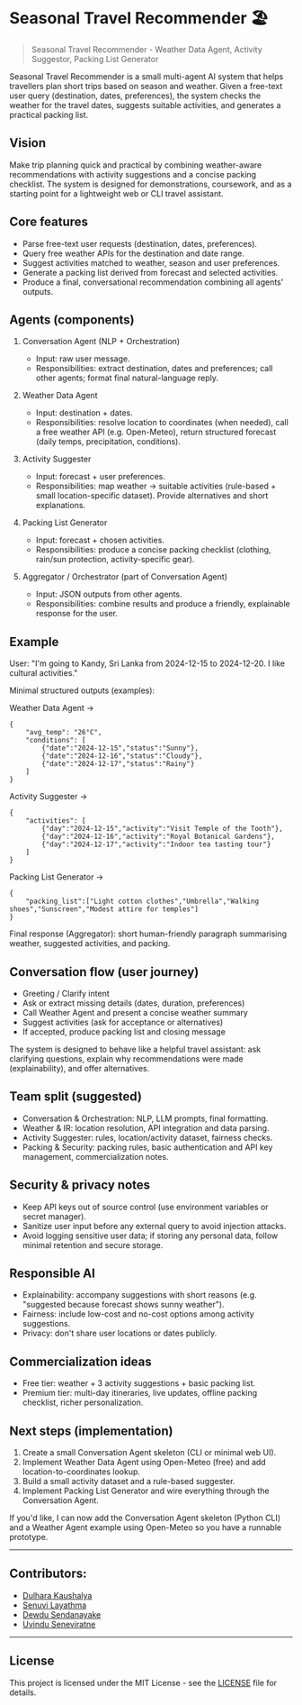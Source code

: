 # Seasonal Travel Recommender 🏖️

> Seasonal Travel Recommender - Weather Data Agent, Activity Suggestor, Packing List Generator

Seasonal Travel Recommender is a small multi-agent AI system that helps travellers plan short trips based on season and weather. Given a free-text user query (destination, dates, preferences), the system checks the weather for the travel dates, suggests suitable activities, and generates a practical packing list.

## Vision
Make trip planning quick and practical by combining weather-aware recommendations with activity suggestions and a concise packing checklist. The system is designed for demonstrations, coursework, and as a starting point for a lightweight web or CLI travel assistant.

## Core features
- Parse free-text user requests (destination, dates, preferences).
- Query free weather APIs for the destination and date range.
- Suggest activities matched to weather, season and user preferences.
- Generate a packing list derived from forecast and selected activities.
- Produce a final, conversational recommendation combining all agents' outputs.

## Agents (components)

1. Conversation Agent (NLP + Orchestration)
	 - Input: raw user message.
	 - Responsibilities: extract destination, dates and preferences; call other agents; format final natural-language reply.

2. Weather Data Agent
	 - Input: destination + dates.
	 - Responsibilities: resolve location to coordinates (when needed), call a free weather API (e.g. Open-Meteo), return structured forecast (daily temps, precipitation, conditions).

3. Activity Suggester
	 - Input: forecast + user preferences.
	 - Responsibilities: map weather → suitable activities (rule-based + small location-specific dataset). Provide alternatives and short explanations.

4. Packing List Generator
	 - Input: forecast + chosen activities.
	 - Responsibilities: produce a concise packing checklist (clothing, rain/sun protection, activity-specific gear).

5. Aggregator / Orchestrator (part of Conversation Agent)
	 - Input: JSON outputs from other agents.
	 - Responsibilities: combine results and produce a friendly, explainable response for the user.

## Example
User: "I'm going to Kandy, Sri Lanka from 2024-12-15 to 2024-12-20. I like cultural activities."

Minimal structured outputs (examples):

Weather Data Agent →
```
{
	"avg_temp": "26°C",
	"conditions": [
		{"date":"2024-12-15","status":"Sunny"},
		{"date":"2024-12-16","status":"Cloudy"},
		{"date":"2024-12-17","status":"Rainy"}
	]
}
```

Activity Suggester →
```
{
	"activities": [
		{"day":"2024-12-15","activity":"Visit Temple of the Tooth"},
		{"day":"2024-12-16","activity":"Royal Botanical Gardens"},
		{"day":"2024-12-17","activity":"Indoor tea tasting tour"}
	]
}
```

Packing List Generator →
```
{
	"packing_list":["Light cotton clothes","Umbrella","Walking shoes","Sunscreen","Modest attire for temples"]
}
```

Final response (Aggregator): short human-friendly paragraph summarising weather, suggested activities, and packing.

## Conversation flow (user journey)
- Greeting / Clarify intent
- Ask or extract missing details (dates, duration, preferences)
- Call Weather Agent and present a concise weather summary
- Suggest activities (ask for acceptance or alternatives)
- If accepted, produce packing list and closing message

The system is designed to behave like a helpful travel assistant: ask clarifying questions, explain why recommendations were made (explainability), and offer alternatives.

## Team split (suggested)
- Conversation & Orchestration: NLP, LLM prompts, final formatting.
- Weather & IR: location resolution, API integration and data parsing.
- Activity Suggester: rules, location/activity dataset, fairness checks.
- Packing & Security: packing rules, basic authentication and API key management, commercialization notes.

## Security & privacy notes
- Keep API keys out of source control (use environment variables or secret manager).
- Sanitize user input before any external query to avoid injection attacks.
- Avoid logging sensitive user data; if storing any personal data, follow minimal retention and secure storage.

## Responsible AI
- Explainability: accompany suggestions with short reasons (e.g. "suggested because forecast shows sunny weather").
- Fairness: include low-cost and no-cost options among activity suggestions.
- Privacy: don't share user locations or dates publicly.

## Commercialization ideas
- Free tier: weather + 3 activity suggestions + basic packing list.
- Premium tier: multi-day itineraries, live updates, offline packing checklist, richer personalization.

## Next steps (implementation)
1. Create a small Conversation Agent skeleton (CLI or minimal web UI).
2. Implement Weather Data Agent using Open-Meteo (free) and add location-to-coordinates lookup.
3. Build a small activity dataset and a rule-based suggester.
4. Implement Packing List Generator and wire everything through the Conversation Agent.

If you'd like, I can now add the Conversation Agent skeleton (Python CLI) and a Weather Agent example using Open-Meteo so you have a runnable prototype.

---
## Contributors:
- [Dulhara Kaushalya](https://github.com/dulhara79)  
- [Senuvi Layathma](https://github.com/SENUVI20)
- [Dewdu Sendanayake](https://github.com/DewduSendanayake)
- [Uvindu Seneviratne](https://github.com/UVINDUSEN)

---
##  License
This project is licensed under the MIT License - see the [LICENSE](LICENSE) file for details.
